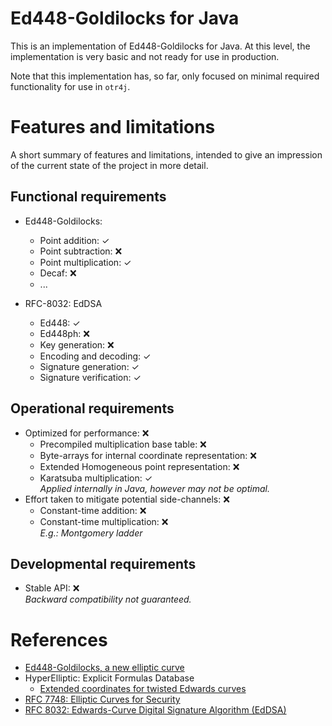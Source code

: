 # Ed448-Goldilocks for Java

This is an implementation of Ed448-Goldilocks for Java. At this level, the implementation is very basic and not ready for use in production.

Note that this implementation has, so far, only focused on minimal required functionality for use in `otr4j`.

# Features and limitations

A short summary of features and limitations, intended to give an impression of the current state of the project in more detail.

## Functional requirements

* Ed448-Goldilocks:
  * Point addition: ✓
  * Point subtraction: ❌
  * Point multiplication: ✓
  * Decaf: ❌
  * ...

* RFC-8032: EdDSA
  * Ed448: ✓
  * Ed448ph: ❌
  * Key generation: ❌
  * Encoding and decoding: ✓
  * Signature generation: ✓
  * Signature verification: ✓

## Operational requirements

* Optimized for performance: ❌
  * Precompiled multiplication base table: ❌
  * Byte-arrays for internal coordinate representation: ❌
  * Extended Homogeneous point representation: ❌
  * Karatsuba multiplication: ✓  
  _Applied internally in Java, however may not be optimal._
* Effort taken to mitigate potential side-channels: ❌
  * Constant-time addition: ❌
  * Constant-time multiplication: ❌  
  _E.g.: Montgomery ladder_

## Developmental requirements

* Stable API: ❌  
  _Backward compatibility not guaranteed._

# References

* [Ed448-Goldilocks, a new elliptic curve](http://eprint.iacr.org/2015/625.pdf)
* HyperElliptic: Explicit Formulas Database
  * [Extended coordinates for twisted Edwards curves](https://hyperelliptic.org/EFD/g1p/auto-twisted-extended.html)
* [RFC 7748: Elliptic Curves for Security](https://tools.ietf.org/html/rfc7748)
* [RFC 8032: Edwards-Curve Digital Signature Algorithm (EdDSA)](https://tools.ietf.org/html/rfc8032)
